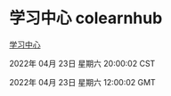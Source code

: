 # 学习中心 colearnhub
[学习中心](http://59.174.24.91:56308/colearnhub/)

2022年 04月 23日 星期六 20:00:02 CST

2022年 04月 23日 星期六 12:00:02 GMT
